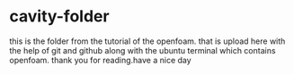 # cavity-folder
this is the folder from the tutorial of the openfoam.
that is upload here with the help of git and github along with the ubuntu terminal which contains openfoam.
thank you for reading.have a nice day
